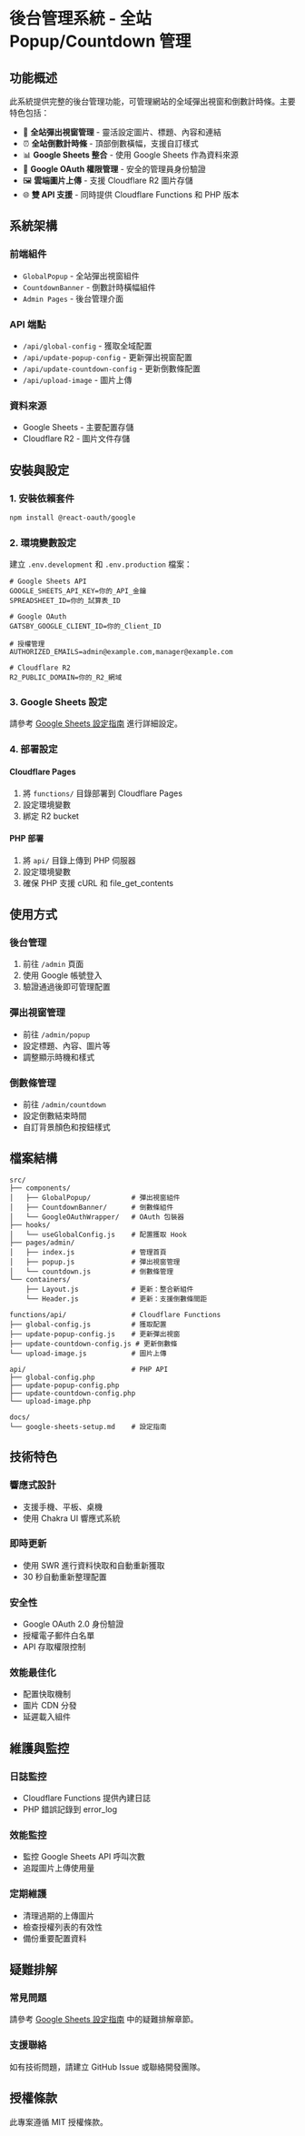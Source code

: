 # 後台管理系統 - 全站 Popup/Countdown 管理

## 功能概述

此系統提供完整的後台管理功能，可管理網站的全域彈出視窗和倒數計時條。主要特色包括：

- 🎯 **全站彈出視窗管理** - 靈活設定圖片、標題、內容和連結
- ⏰ **全站倒數計時條** - 頂部倒數橫幅，支援自訂樣式
- 📊 **Google Sheets 整合** - 使用 Google Sheets 作為資料來源
- 🔐 **Google OAuth 權限管理** - 安全的管理員身份驗證
- 🖼️ **雲端圖片上傳** - 支援 Cloudflare R2 圖片存儲
- 🌐 **雙 API 支援** - 同時提供 Cloudflare Functions 和 PHP 版本

## 系統架構

### 前端組件
- `GlobalPopup` - 全站彈出視窗組件
- `CountdownBanner` - 倒數計時橫幅組件
- `Admin Pages` - 後台管理介面

### API 端點
- `/api/global-config` - 獲取全域配置
- `/api/update-popup-config` - 更新彈出視窗配置
- `/api/update-countdown-config` - 更新倒數條配置
- `/api/upload-image` - 圖片上傳

### 資料來源
- Google Sheets - 主要配置存儲
- Cloudflare R2 - 圖片文件存儲

## 安裝與設定

### 1. 安裝依賴套件

```bash
npm install @react-oauth/google
```

### 2. 環境變數設定

建立 `.env.development` 和 `.env.production` 檔案：

```env
# Google Sheets API
GOOGLE_SHEETS_API_KEY=你的_API_金鑰
SPREADSHEET_ID=你的_試算表_ID

# Google OAuth
GATSBY_GOOGLE_CLIENT_ID=你的_Client_ID

# 授權管理
AUTHORIZED_EMAILS=admin@example.com,manager@example.com

# Cloudflare R2
R2_PUBLIC_DOMAIN=你的_R2_網域
```

### 3. Google Sheets 設定

請參考 [Google Sheets 設定指南](./docs/google-sheets-setup.md) 進行詳細設定。

### 4. 部署設定

#### Cloudflare Pages
1. 將 `functions/` 目錄部署到 Cloudflare Pages
2. 設定環境變數
3. 綁定 R2 bucket

#### PHP 部署
1. 將 `api/` 目錄上傳到 PHP 伺服器
2. 設定環境變數
3. 確保 PHP 支援 cURL 和 file_get_contents

## 使用方式

### 後台管理

1. 前往 `/admin` 頁面
2. 使用 Google 帳號登入
3. 驗證通過後即可管理配置

### 彈出視窗管理
- 前往 `/admin/popup`
- 設定標題、內容、圖片等
- 調整顯示時機和樣式

### 倒數條管理
- 前往 `/admin/countdown`
- 設定倒數結束時間
- 自訂背景顏色和按鈕樣式

## 檔案結構

```
src/
├── components/
│   ├── GlobalPopup/          # 彈出視窗組件
│   ├── CountdownBanner/      # 倒數條組件
│   └── GoogleOAuthWrapper/   # OAuth 包裝器
├── hooks/
│   └── useGlobalConfig.js    # 配置獲取 Hook
├── pages/admin/
│   ├── index.js              # 管理首頁
│   ├── popup.js              # 彈出視窗管理
│   └── countdown.js          # 倒數條管理
└── containers/
    ├── Layout.js             # 更新：整合新組件
    └── Header.js             # 更新：支援倒數條間距

functions/api/                # Cloudflare Functions
├── global-config.js          # 獲取配置
├── update-popup-config.js    # 更新彈出視窗
├── update-countdown-config.js # 更新倒數條
└── upload-image.js           # 圖片上傳

api/                          # PHP API
├── global-config.php
├── update-popup-config.php
├── update-countdown-config.php
└── upload-image.php

docs/
└── google-sheets-setup.md    # 設定指南
```

## 技術特色

### 響應式設計
- 支援手機、平板、桌機
- 使用 Chakra UI 響應式系統

### 即時更新
- 使用 SWR 進行資料快取和自動重新獲取
- 30 秒自動重新整理配置

### 安全性
- Google OAuth 2.0 身份驗證
- 授權電子郵件白名單
- API 存取權限控制

### 效能最佳化
- 配置快取機制
- 圖片 CDN 分發
- 延遲載入組件

## 維護與監控

### 日誌監控
- Cloudflare Functions 提供內建日誌
- PHP 錯誤記錄到 error_log

### 效能監控
- 監控 Google Sheets API 呼叫次數
- 追蹤圖片上傳使用量

### 定期維護
- 清理過期的上傳圖片
- 檢查授權列表的有效性
- 備份重要配置資料

## 疑難排解

### 常見問題
請參考 [Google Sheets 設定指南](./docs/google-sheets-setup.md) 中的疑難排解章節。

### 支援聯絡
如有技術問題，請建立 GitHub Issue 或聯絡開發團隊。

## 授權條款

此專案遵循 MIT 授權條款。
